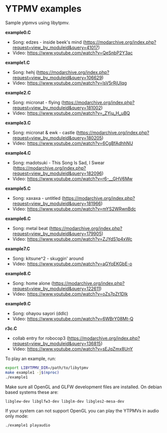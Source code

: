 # YTPMV examples
Sample ytpmvs using libytpmv.

**example0.C**
- Song: edzes - inside beek's mind (https://modarchive.org/index.php?request=view_by_moduleid&query=41017)
- Video: https://www.youtube.com/watch?v=QeSnbP2Y3ac

**example1.C**
- Song: hehj (https://modarchive.org/index.php?request=view_by_moduleid&query=106629)
- Video: https://www.youtube.com/watch?v=lsV5rRjUIqg

**example2.C**
- Song: micronat - flying (https://modarchive.org/index.php?request=view_by_moduleid&query=181002)
- Video: https://www.youtube.com/watch?v=_ZYiu_H_uBQ

**example3.C**
- Song: micronat & ewk - castle (https://modarchive.org/index.php?request=view_by_moduleid&query=180205)
- Video: https://www.youtube.com/watch?v=6CgBfAdhhNU

**example4.C**
- Song: madotsuki - This Song Is Sad, I Swear (https://modarchive.org/index.php?request=view_by_moduleid&query=182096)
- Video: https://www.youtube.com/watch?v=r6-__GHV6Mw

**example5.C**
- Song: xaxaxa - untitled (https://modarchive.org/index.php?request=view_by_moduleid&query=181966)
- Video: https://www.youtube.com/watch?v=mYS2WRwnBdc

**example6.C**
- Song: metal beat (https://modarchive.org/index.php?request=view_by_moduleid&query=179905)
- Video: https://www.youtube.com/watch?v=ZJYdS1p4xWc

**example7.C**
- Song: kitsune^2 - skuggin' around
- Video: https://www.youtube.com/watch?v=aGYoEKGbE-o

**example8.C**
- Song: home alone (https://modarchive.org/index.php?request=view_by_moduleid&query=122611)
- Video: https://www.youtube.com/watch?v=oZs7pZt1Dlk

**example9.C**
- Song: ohayou sayori (ddlc)
- Video: https://www.youtube.com/watch?v=6WBrY08Mt-Q

**r3c.C**
- collab entry for robocop3 (https://modarchive.org/index.php?request=view_by_moduleid&query=136815)
- Video: https://www.youtube.com/watch?v=sEJqZmx8UnY


To play an example, run:

```bash
export LIBYTPMV_DIR=/path/to/libytpmv
make example1 -j$(nproc)
./example1
```

Make sure all OpenGL and GLFW development files are installed. On debian based systems these are:

```
libglew-dev libglfw3-dev libglm-dev libgles2-mesa-dev
```

If your system can not support OpenGL you can play the YTPMVs in audio only mode:

```bash
./example1 playaudio
```

